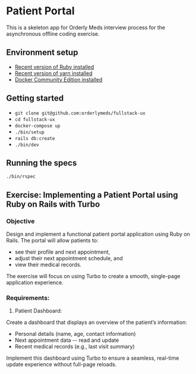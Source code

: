 # Patient Portal

This is a skeleton app for Orderly Meds interview process for
the asynchronous offline coding exercise.


## Environment setup

- [Recent version of Ruby installed](https://github.com/asdf-vm/asdf-ruby)
- [Recent version of yarn installed](https://github.com/twuni/asdf-yarn)
- [Docker Community Edition installed](https://www.docker.com/get-started/)

## Getting started

- `git clone git@github.com:orderlymeds/fullstack-ux`
- `cd fullstack-ux`
- `docker-compose up`
- `./bin/setup`
- `rails db:create`
- `./bin/dev`

## Running the specs

`./bin/rspec`

## Exercise: Implementing a Patient Portal using Ruby on Rails with Turbo

### Objective

Design and implement a functional patient portal application using Ruby on Rails.
The portal will allow patients to:

- see their profile and next appointment,
- adjust their next appointment schedule, and
- view their medical records.

The exercise will focus on using Turbo to create a smooth, single-page application experience.

### Requirements:

1. Patient Dashboard:

Create a dashboard that displays an overview of the patient’s information:

- Personal details (name, age, contact information)
- Next appointment data -- read and update
- Recent medical records (e.g., last visit summary)

Implement this dashboard using Turbo
to ensure a seamless, real-time update experience without full-page reloads.
